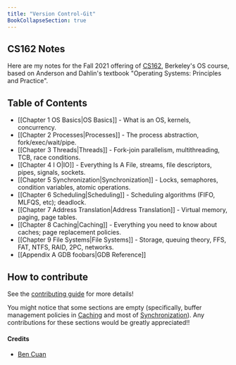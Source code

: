 ```yaml
---
title: "Version Control-Git"
BookCollapseSection: true
---
```


## CS162 Notes

Here are my notes for the Fall 2021 offering of [CS162](https://cs162.org/), Berkeley's OS course, based on Anderson and Dahlin's textbook "Operating Systems: Principles and Practice". 

## Table of Contents
 - [[Chapter 1 OS Basics|OS Basics]] - What is an OS, kernels, concurrency.
 - [[Chapter 2 Processes|Processes]] - The process abstraction, fork/exec/wait/pipe.
 - [[Chapter 3 Threads|Threads]] - Fork-join parallelism, multithreading, TCB, race conditions.
 - [[Chapter 4 I O|IO]] - Everything Is A File, streams, file descriptors, pipes, signals, sockets.
 - [[Chapter 5 Synchronization|Synchronization]] - Locks, semaphores, condition variables, atomic operations.
 - [[Chapter 6 Scheduling|Scheduling]] - Scheduling algorithms (FIFO, MLFQS, etc); deadlock.
 - [[Chapter 7 Address Translation|Address Translation]] - Virtual memory, paging, page tables.
 - [[Chapter 8 Caching|Caching]] - Everything you need to know about caches; page replacement policies.
 - [[Chapter 9 File Systems|File Systems]] - Storage, queuing theory, FFS, FAT, NTFS, RAID, 2PC, networks.
 - [[Appendix A GDB foobars|GDB Reference]]

 
## How to contribute

See the [contributing guide](/contributing) for more details!

You might notice that some sections are empty (specifically, buffer management policies in [Caching](<cs162/Chapter 8 Caching>) and most of [Synchronization](<cs162/Chapter 5 Synchronization>)). Any contributions for these sections would be greatly appreciated!!

#### Credits

* [Ben Cuan](https://github.com/64bitpandas)






